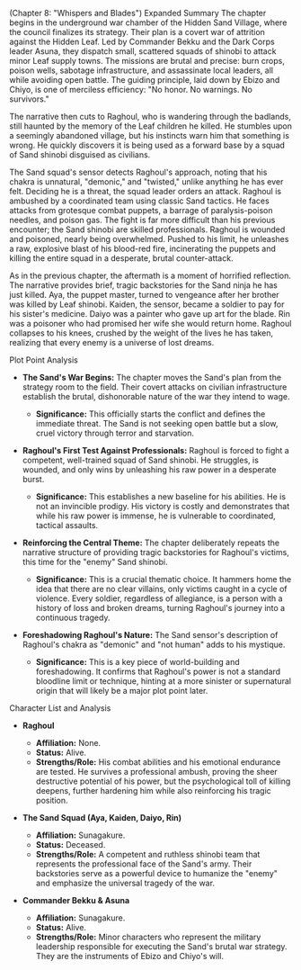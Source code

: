 (Chapter 8: "Whispers and Blades")
Expanded Summary
The chapter begins in the underground war chamber of the Hidden Sand Village, where the council finalizes its strategy. Their plan is a covert war of attrition against the Hidden Leaf. Led by Commander Bekku and the Dark Corps leader Asuna, they dispatch small, scattered squads of shinobi to attack minor Leaf supply towns. The missions are brutal and precise: burn crops, poison wells, sabotage infrastructure, and assassinate local leaders, all while avoiding open battle. The guiding principle, laid down by Ebizo and Chiyo, is one of merciless efficiency: "No honor. No warnings. No survivors."

The narrative then cuts to Raghoul, who is wandering through the badlands, still haunted by the memory of the Leaf children he killed. He stumbles upon a seemingly abandoned village, but his instincts warn him that something is wrong. He quickly discovers it is being used as a forward base by a squad of Sand shinobi disguised as civilians.

The Sand squad's sensor detects Raghoul's approach, noting that his chakra is unnatural, "demonic," and "twisted," unlike anything he has ever felt. Deciding he is a threat, the squad leader orders an attack. Raghoul is ambushed by a coordinated team using classic Sand tactics. He faces attacks from grotesque combat puppets, a barrage of paralysis-poison needles, and poison gas. The fight is far more difficult than his previous encounter; the Sand shinobi are skilled professionals. Raghoul is wounded and poisoned, nearly being overwhelmed. Pushed to his limit, he unleashes a raw, explosive blast of his blood-red fire, incinerating the puppets and killing the entire squad in a desperate, brutal counter-attack.

As in the previous chapter, the aftermath is a moment of horrified reflection. The narrative provides brief, tragic backstories for the Sand ninja he has just killed. Aya, the puppet master, turned to vengeance after her brother was killed by Leaf shinobi. Kaiden, the sensor, became a soldier to pay for his sister's medicine. Daiyo was a painter who gave up art for the blade. Rin was a poisoner who had promised her wife she would return home. Raghoul collapses to his knees, crushed by the weight of the lives he has taken, realizing that every enemy is a universe of lost dreams.

Plot Point Analysis
*   **The Sand's War Begins:** The chapter moves the Sand's plan from the strategy room to the field. Their covert attacks on civilian infrastructure establish the brutal, dishonorable nature of the war they intend to wage.
    *   **Significance:** This officially starts the conflict and defines the immediate threat. The Sand is not seeking open battle but a slow, cruel victory through terror and starvation.

*   **Raghoul's First Test Against Professionals:** Raghoul is forced to fight a competent, well-trained squad of Sand shinobi. He struggles, is wounded, and only wins by unleashing his raw power in a desperate burst.
    *   **Significance:** This establishes a new baseline for his abilities. He is not an invincible prodigy. His victory is costly and demonstrates that while his raw power is immense, he is vulnerable to coordinated, tactical assaults.

*   **Reinforcing the Central Theme:** The chapter deliberately repeats the narrative structure of providing tragic backstories for Raghoul's victims, this time for the "enemy" Sand shinobi.
    *   **Significance:** This is a crucial thematic choice. It hammers home the idea that there are no clear villains, only victims caught in a cycle of violence. Every soldier, regardless of allegiance, is a person with a history of loss and broken dreams, turning Raghoul's journey into a continuous tragedy.

*   **Foreshadowing Raghoul's Nature:** The Sand sensor's description of Raghoul's chakra as "demonic" and "not human" adds to his mystique.
    *   **Significance:** This is a key piece of world-building and foreshadowing. It confirms that Raghoul's power is not a standard bloodline limit or technique, hinting at a more sinister or supernatural origin that will likely be a major plot point later.

Character List and Analysis
*   **Raghoul**
    *   **Affiliation:** None.
    *   **Status:** Alive.
    *   **Strengths/Role:** His combat abilities and his emotional endurance are tested. He survives a professional ambush, proving the sheer destructive potential of his power, but the psychological toll of killing deepens, further hardening him while also reinforcing his tragic position.

*   **The Sand Squad (Aya, Kaiden, Daiyo, Rin)**
    *   **Affiliation:** Sunagakure.
    *   **Status:** Deceased.
    *   **Strengths/Role:** A competent and ruthless shinobi team that represents the professional face of the Sand's army. Their backstories serve as a powerful device to humanize the "enemy" and emphasize the universal tragedy of the war.

*   **Commander Bekku & Asuna**
    *   **Affiliation:** Sunagakure.
    *   **Status:** Alive.
    *   **Strengths/Role:** Minor characters who represent the military leadership responsible for executing the Sand's brutal war strategy. They are the instruments of Ebizo and Chiyo's will.